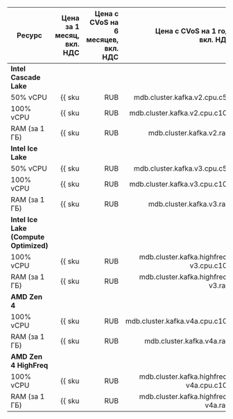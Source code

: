 | Ресурс        | Цена за 1 месяц,<br>вкл. НДС                             | Цена с CVoS на 6 месяцев,<br>вкл. НДС                                                 | Цена с CVoS на 1 год,<br>вкл. НДС                                                     |
|---------------|---------------------------------------------------------:|--------------------------------------------------------------------------------------:|--------------------------------------------------------------------------------------:|
| **Intel Cascade Lake**                                                                                                                                                                                                                                   |
| 50% vCPU      | {{ sku|RUB|mdb.cluster.kafka.v2.cpu.c50|month|string }}  | −                                                                                     | −                                                                                     |
| 100% vCPU     | {{ sku|RUB|mdb.cluster.kafka.v2.cpu.c100|month|string }} | {{ sku|RUB|v1.commitment.selfcheckout.m6.mdb.kafka.cpu.c100.v2|month|string }} (-15%) | {{ sku|RUB|v1.commitment.selfcheckout.y1.mdb.kafka.cpu.c100.v2|month|string }} (-22%) |
| RAM (за 1 ГБ) | {{ sku|RUB|mdb.cluster.kafka.v2.ram|month|string }}      | {{ sku|RUB|v1.commitment.selfcheckout.m6.mdb.kafka.ram.v2|month|string }} (-15%)      | {{ sku|RUB|v1.commitment.selfcheckout.y1.mdb.kafka.ram.v2|month|string }} (-22%)      |
| **Intel Ice Lake**                                                                                                                                                                                                                                       |
| 50% vCPU      | {{ sku|RUB|mdb.cluster.kafka.v3.cpu.c50|month|string }}  | −                                                                                     | −                                                                                     |
| 100% vCPU     | {{ sku|RUB|mdb.cluster.kafka.v3.cpu.c100|month|string }} | {{ sku|RUB|v1.commitment.selfcheckout.m6.mdb.kafka.cpu.c100.v3|month|string }} (-15%) | {{ sku|RUB|v1.commitment.selfcheckout.y1.mdb.kafka.cpu.c100.v3|month|string }} (-22%) |
| RAM (за 1 ГБ) | {{ sku|RUB|mdb.cluster.kafka.v3.ram|month|string }}      | {{ sku|RUB|v1.commitment.selfcheckout.m6.mdb.kafka.ram.v3|month|string }} (-15%)       | {{ sku|RUB|v1.commitment.selfcheckout.y1.mdb.kafka.ram.v3|month|string }} (-22%)      |
| **Intel Ice Lake (Compute Optimized)** |
| 100% vCPU | {{ sku|RUB|mdb.cluster.kafka.highfreq-v3.cpu.c100|month|string }} | - | - |
| RAM (за 1 ГБ) | {{ sku|RUB|mdb.cluster.kafka.highfreq-v3.ram|month|string }} | - | - |
| **AMD Zen 4** |
| 100% vCPU     | {{ sku|RUB|mdb.cluster.kafka.v4a.cpu.c100|month|string }} | {{ sku|RUB|v1.commitment.selfcheckout.m6.mdb.kafka.cpu.c100.v4a|month|string }} (-15%) | {{ sku|RUB|v1.commitment.selfcheckout.y1.mdb.kafka.cpu.c100.v4a|month|string }} (-22%) |
| RAM (за 1 ГБ) | {{ sku|RUB|mdb.cluster.kafka.v4a.ram|month|string }}      | {{ sku|RUB|v1.commitment.selfcheckout.m6.mdb.kafka.ram.v4a|month|string }} (-15%)       | {{ sku|RUB|v1.commitment.selfcheckout.y1.mdb.kafka.ram.v4a|month|string }} (-22%)      |
| **AMD Zen 4 HighFreq** |
| 100% vCPU | {{ sku|RUB|mdb.cluster.kafka.highfreq-v4a.cpu.c100|month|string }} | - | - |
| RAM (за 1 ГБ) | {{ sku|RUB|mdb.cluster.kafka.highfreq-v4a.ram|month|string }} | - | - |


